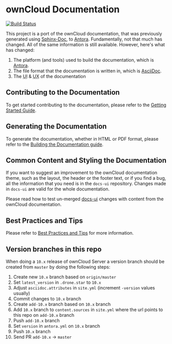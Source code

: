 # ownCloud Documentation

[![Build Status](http://drone.owncloud.com/api/badges/owncloud/docs/status.svg?branch=master)](http://drone.owncloud.com/owncloud/docs)

This project is a port of the ownCloud documentation, that was previously generated using [Sphinx-Doc](http://www.sphinx-doc.org), to [Antora](./docs/what-is-antora.md). Fundamentally, not that much has changed. All of the same information is still available. However, here's what has changed:

1. The platform (and tools) used to build the documentation, which is [Antora](./docs/what-is-antora.md).
2. The file format that the documentation is written in, which is [AsciiDoc](./docs/what-is-asciidoc.md).
3. The <abbr title="User Interface">UI</abbr> & <abbr title="User Experience">UX</abbr> of the documentation

## Contributing to the Documentation

To get started contributing to the documentation, please refer to the [Getting Started Guide](./docs/getting-started.md).

## Generating the Documentation

To generate the documentation, whether in HTML or PDF format, please refer to the [Building the Documentation guide](./docs/build-the-docs.md).

## Common Content and Styling the Documentation

If you want to suggest an improvement to the ownCloud documentation theme, such as the layout, the header or the footer text, or if you find a bug, all the information that you need is in the `docs-ui` repository. Changes made in `docs-ui` are valid for the whole documentation.

Please read how to test un-merged [docs-ui](./docs/test-ui-bundle.md) changes with content from the ownCloud documentation.

## Best Practices and Tips

Please refer to [Best Practices and Tips](./docs/best-practices.md) for more information.

## Version branches in this repo

When doing a `10.x` release of ownCloud Server a version branch should be created from `master` by doing the following steps:

1. Create new `10.x` branch based on `origin/master`
2. Set `latest_version` in `.drone.star` to `10.x`
3. Adjust `asciidoc.attributes` in `site.yml` (increment `-version` values usually)
4. Commit changes to `10.x` branch
5. Create `add-10.x` branch based on `10.x` branch
6. Add `10.x` branch to `content.sources` in `site.yml` where the url points to this repo on `add-10.x` branch
7. Push `add-10.x` branch
8. Set `version` in `antora.yml` on `10.x` branch
9. Push `10.x` branch
10. Send PR `add-10.x` -> `master`
